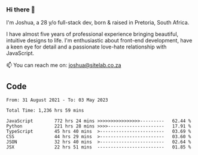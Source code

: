 ### Hi there 👋

I'm Joshua, a 28 y/o full-stack dev, born & raised in Pretoria, South Africa. 

I have almost five years of professional experience bringing beautiful, intuitive designs to life. I'm enthusiastic about front-end development, have a keen eye for detail and a passionate love-hate relationship with JavaScript.

📫 You can reach me on: joshua@sitelab.co.za

## **Code**

<!--START_SECTION:waka-->

```text
From: 31 August 2021 - To: 03 May 2023

Total Time: 1,236 hrs 59 mins

JavaScript        772 hrs 24 mins >>>>>>>>>>>>>>>>---------   62.44 %
Python            221 hrs 28 mins >>>>---------------------   17.91 %
TypeScript        45 hrs 40 mins  >------------------------   03.69 %
CSS               44 hrs 29 mins  >------------------------   03.60 %
JSON              32 hrs 40 mins  >------------------------   02.64 %
JSX               22 hrs 51 mins  -------------------------   01.85 %
```

<!--END_SECTION:waka-->
